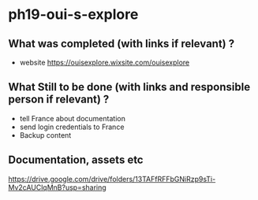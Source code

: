# ph19-oui-s-explore

## What was completed (with links if relevant) ?
- website https://ouisexplore.wixsite.com/ouisexplore

## What Still to be done (with links and responsible person if relevant) ?
- tell France about documentation
- send login credentials to France
- Backup content

## Documentation, assets etc 

https://drive.google.com/drive/folders/13TAFfRFFbGNiRzp9sTi-Mv2cAUClqMnB?usp=sharing

